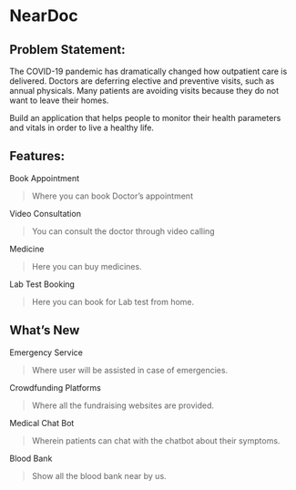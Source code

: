 # NearDoc

## Problem Statement:
The COVID-19 pandemic has dramatically changed how outpatient care is delivered. Doctors are deferring elective and preventive visits, such as annual physicals. Many patients are avoiding visits because they do not want to leave their homes.

Build an application that helps people to monitor their health parameters and vitals in order to live a healthy life. 

## Features:

Book Appointment
> Where you can book Doctor’s appointment

Video Consultation
> You can consult the doctor through video calling

Medicine
> Here you can buy medicines. 

Lab Test Booking
> Here you can book for Lab test from home.



## What’s New
Emergency Service
> Where user will be assisted in case of emergencies.

Crowdfunding Platforms
> Where all the fundraising websites are provided.

Medical Chat Bot
> Wherein patients can chat with the chatbot about their symptoms.

Blood Bank
> Show all the blood bank near by us.
